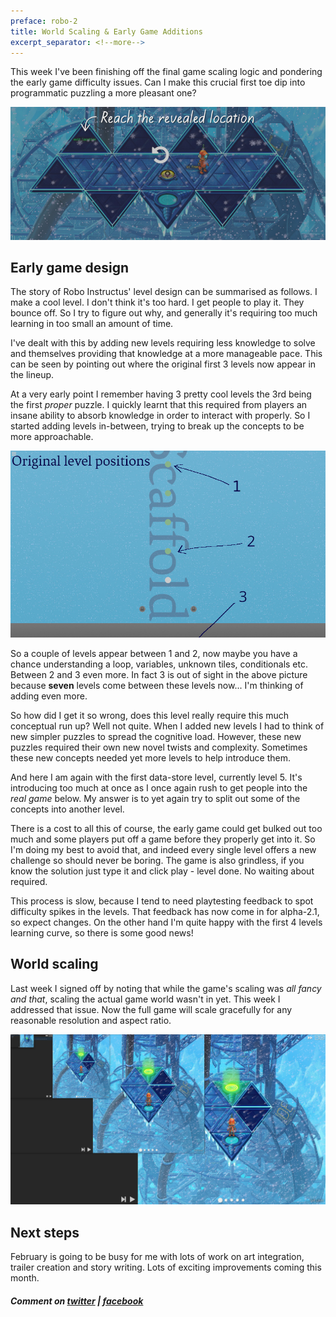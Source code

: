 ```yaml
---
preface: robo-2
title: World Scaling & Early Game Additions
excerpt_separator: <!--more-->
---
```

This week I've been finishing off the final game scaling logic and pondering the early game difficulty issues. Can I make this crucial first toe dip into programmatic puzzling a more pleasant one?

![](/assets/2019-02-01/top.jpg "This level is causing people to have hurty heads")

<!--more-->
## Early game design
The story of Robo Instructus' level design can be summarised as follows. I make a cool level. I don't think it's too hard. I get people to play it. They bounce off. So I try to figure out why, and generally it's requiring too much learning in too small an amount of time.

I've dealt with this by adding new levels requiring less knowledge to solve and themselves providing that knowledge at a more manageable pace. This can be seen by pointing out where the original first 3 levels now appear in the lineup.

At a very early point I remember having 3 pretty cool levels the 3rd being the first _proper_ puzzle. I quickly learnt that this required from players an insane ability to absorb knowledge in order to interact with properly. So I started adding levels in-between, trying to break up the concepts to be more approachable.

![](/assets/2019-02-01/orig-level-positions.jpg "Those original first levels, where are they now?")

So a couple of levels appear between 1 and 2, now maybe you have a chance understanding a loop, variables, unknown tiles, conditionals etc. Between 2 and 3 even more. In fact 3 is out of sight in the above picture because **seven** levels come between these levels now... I'm thinking of adding even more.

So how did I get it so wrong, does this level really require this much conceptual run up? Well not quite. When I added new levels I had to think of new simpler puzzles to spread the cognitive load. However, these new puzzles required their own new novel twists and complexity. Sometimes these new concepts needed yet more levels to help introduce them.

And here I am again with the first data-store level, currently level 5. It's introducing too much at once as I once again rush to get people into the _real game_ below. My answer is to yet again try to split out some of the concepts into another level.

There is a cost to all this of course, the early game could get bulked out too much and some players put off a game before they properly get into it. So I'm doing my best to avoid that, and indeed every single level offers a new challenge so should never be boring. The game is also grindless, if you know the solution just type it and click play - level done. No waiting about required.

This process is slow, because I tend to need playtesting feedback to spot difficulty spikes in the levels. That feedback has now come in for alpha-2.1, so expect changes. On the other hand I'm quite happy with the first 4 levels learning curve, so there is some good news!

## World scaling
Last week I signed off by noting that while the game's scaling was _all fancy and that_, scaling the actual game world wasn't in yet. This week I addressed that issue. Now the full game will scale gracefully for any reasonable resolution and aspect ratio.

![](/assets/2019-02-01/4ri.jpg "Different resolution sizes all equal in scaling")

## Next steps
February is going to be busy for me with lots of work on art integration, trailer creation and story writing. Lots of exciting improvements coming this month.

##### Comment on [twitter](https://twitter.com/bigabgames/status/1091378122958753793) | [facebook](https://www.facebook.com/bigabgames/posts/2278633525557355)
